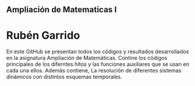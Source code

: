 
## Ampliación de Matematicas I

# Rubén Garrido

En este GitHub se presentan todos los códigos y resultados desarrollados en la asignatura Ampliación de Matemáticas. Contine los códigos principales de los diferntes hitos y las funciones auxiliares que se usan en cada una ellos. Además contiene, La resolución de diferentes sistemas dinámicos con distintos esquemas temporales.